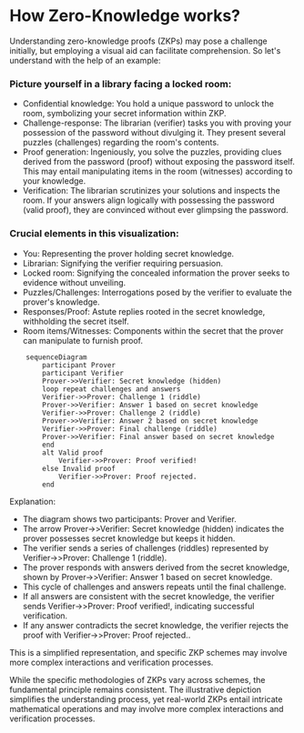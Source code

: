 # How Zero-Knowledge works?

Understanding zero-knowledge proofs (ZKPs) may pose a challenge initially, but employing a visual aid can facilitate comprehension. So let's understand with the help of an example:

### Picture yourself in a library facing a locked room:

- Confidential knowledge: You hold a unique password to unlock the room, symbolizing your secret information within ZKP.
- Challenge-response: The librarian (verifier) tasks you with proving your possession of the password without divulging it. They present several puzzles (challenges) regarding the room's contents.
- Proof generation: Ingeniously, you solve the puzzles, providing clues derived from the password (proof) without exposing the password itself. This may entail manipulating items in the room (witnesses) according to your knowledge.
- Verification: The librarian scrutinizes your solutions and inspects the room. If your answers align logically with possessing the password (valid proof), they are convinced without ever glimpsing the password.

### Crucial elements in this visualization:

- You: Representing the prover holding secret knowledge.
- Librarian: Signifying the verifier requiring persuasion.
- Locked room: Signifying the concealed information the prover seeks to evidence without unveiling.
- Puzzles/Challenges: Interrogations posed by the verifier to evaluate the prover's knowledge.
- Responses/Proof: Astute replies rooted in the secret knowledge, withholding the secret itself.
- Room items/Witnesses: Components within the secret that the prover can manipulate to furnish proof.

```mermaid
    sequenceDiagram
        participant Prover
        participant Verifier
        Prover->>Verifier: Secret knowledge (hidden)
        loop repeat challenges and answers
        Verifier->>Prover: Challenge 1 (riddle)
        Prover->>Verifier: Answer 1 based on secret knowledge
        Verifier->>Prover: Challenge 2 (riddle)
        Prover->>Verifier: Answer 2 based on secret knowledge
        Verifier->>Prover: Final challenge (riddle)
        Prover->>Verifier: Final answer based on secret knowledge
        end
        alt Valid proof
            Verifier->>Prover: Proof verified!
        else Invalid proof
            Verifier->>Prover: Proof rejected.
        end
```
Explanation:

- The diagram shows two participants: Prover and Verifier.
- The arrow Prover->>Verifier: Secret knowledge (hidden) indicates the prover possesses secret knowledge but keeps it hidden.
- The verifier sends a series of challenges (riddles) represented by Verifier->>Prover: Challenge 1 (riddle).
- The prover responds with answers derived from the secret knowledge, shown by Prover->>Verifier: Answer 1 based on secret knowledge.
- This cycle of challenges and answers repeats until the final challenge.
- If all answers are consistent with the secret knowledge, the verifier sends Verifier->>Prover: Proof verified!, indicating successful verification.
- If any answer contradicts the secret knowledge, the verifier rejects the proof with Verifier->>Prover: Proof rejected..

This is a simplified representation, and specific ZKP schemes may involve more complex interactions and verification processes.

While the specific methodologies of ZKPs vary across schemes, the fundamental principle remains consistent.
The illustrative depiction simplifies the understanding process, yet real-world ZKPs entail intricate mathematical operations and may involve more complex interactions and verification processes.
